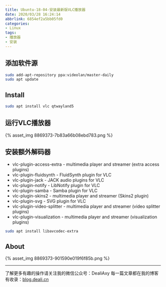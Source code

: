 ```yaml
---
title: Ubuntu-18-04-安装最新版VLC播放器
date: 2020/03/28 16:24:14
abbrlink: 6854ef2a5bb05fd0
categories:
- Linux
tags:
- 播放器
- 安装
---
```

## 添加软件源
```bash
sudo add-apt-repository ppa:videolan/master-daily
sudo apt update
```
## Install
```bash
sudo apt install vlc qtwayland5
```

## 运行VLC播放器
{% asset_img 8869373-7b83a66b08ebd783.png %}




## 安装额外解码器
- vlc-plugin-access-extra - multimedia player and streamer (extra access plugins)
- vlc-plugin-fluidsynth - FluidSynth plugin for VLC
- vlc-plugin-jack - JACK audio plugins for VLC
- vlc-plugin-notify - LibNotify plugin for VLC
- vlc-plugin-samba - Samba plugin for VLC
- vlc-plugin-skins2 - multimedia player and streamer (Skins2 plugin)
- vlc-plugin-svg - SVG plugin for VLC
- vlc-plugin-video-splitter - multimedia player and streamer (video splitter plugins)
- vlc-plugin-visualization - multimedia player and streamer (visualization plugins)

```bash
sudo apt install libavcodec-extra
```

## About
{% asset_img 8869373-901590e019f6f85b.png %}

---------------
了解更多有趣的操作请关注我的微信公众号：DealiAxy
每一篇文章都在我的博客有收录：[blog.deali.cn](http://blog.deali.cn)
